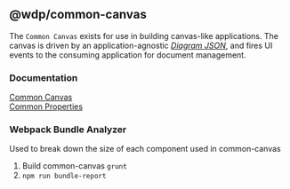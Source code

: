 ## @wdp/common-canvas

The `Common Canvas` exists for use in building canvas-like applications. The canvas is driven by an application-agnostic [_Diagram JSON_](https://github.ibm.com/NGP-TWC/wdp-pipeline-schemas/tree/master/common-canvas/diagram), and fires UI events to the consuming application for document management.

### Documentation

[Common Canvas](https://github.ibm.com/NGP-TWC/wdp-abstract-canvas/wiki/2.0-Common-Canvas-Documentation)  
[Common Properties](https://github.ibm.com/NGP-TWC/wdp-abstract-canvas/wiki/3.0-Common-Properties-documentation)

### Webpack Bundle Analyzer
Used to break down the size of each component used in common-canvas

1. Build common-canvas `grunt`
2. `npm run bundle-report`
